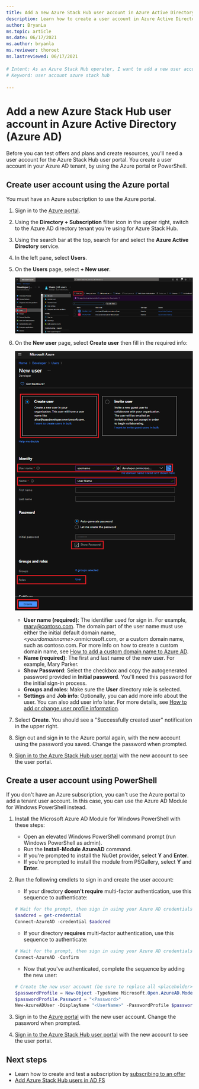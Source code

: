 ```yaml
---
title: Add a new Azure Stack Hub user account in Azure Active Directory
description: Learn how to create a user account in Azure Active Directory, so you can explore the user portal.
author: BryanLa
ms.topic: article
ms.date: 06/17/2021
ms.author: bryanla
ms.reviewer: thoroet
ms.lastreviewed: 06/17/2021

# Intent: As an Azure Stack Hub operator, I want to add a new user account in Azure Active Directory so I can explore the user portal and test offers and plans.
# Keyword: user account azure stack hub

---
```


# Add a new Azure Stack Hub user account in Azure Active Directory (Azure AD)

Before you can test offers and plans and create resources, you'll need a user account for the Azure Stack Hub user portal. You create a user account in your Azure AD tenant, by using the Azure portal or PowerShell.

## Create user account using the Azure portal

You must have an Azure subscription to use the Azure portal.

1. Sign in to the [Azure portal](https://portal.azure.com).
2. Using the **Directory + Subscription** filter icon in the upper right, switch to the Azure AD directory tenant you're using for Azure Stack Hub.
3. Using the search bar at the top, search for and select the **Azure Active Directory** service. 
4. In the left pane, select **Users**.
5. On the **Users** page, select **+ New user**.

    [![Users - Lists all existing user accounts](media/azure-stack-add-new-user-aad/new-user-all-users.png)](media/azure-stack-add-new-user-aad/new-user-all-users.png#lightbox)

6. On the **New user** page, select **Create user** then fill in the required info:

    [![Users - Add a new user account](media/azure-stack-add-new-user-aad/new-user-user.png)](media/azure-stack-add-new-user-aad/new-user-user.png#lightbox)

   - **User name (required)**: The identifier used for sign in. For example, mary@contoso.com.
       The domain part of the user name must use either the initial default domain name, <_yourdomainname_>.onmicrosoft.com, or a custom domain name, such as contoso.com. For more info on how to create a custom domain name, see [How to add a custom domain name to Azure AD](/azure/active-directory/fundamentals/add-custom-domain).
   - **Name (required)**: The first and last name of the new user. For example, Mary Parker.
   - **Show Password**: Select the checkbox and copy the autogenerated password provided in **Initial password**. You'll need this password for the initial sign-in process.
   - **Groups and roles**: Make sure the **User** directory role is selected.
   - **Settings** and **Job info**: Optionally, you can add more info about the user. You can also add user info later. For more details, see [How to add or change user profile information](/azure/active-directory/fundamentals/active-directory-users-profile-azure-portal).

7. Select **Create**. You should see a "Successfully created user" notification in the upper right.
8. Sign out and sign in to the Azure portal again, with the new account using the password you saved. Change the password when prompted.
9. [Sign in to the Azure Stack Hub user portal](../user/azure-stack-use-portal?view=azs-2102#access-the-portal) with the new account to see the user portal.

## Create a user account using PowerShell

If you don't have an Azure subscription, you can't use the Azure portal to add a tenant user account. In this case, you can use the Azure AD Module for Windows PowerShell instead.

1. Install the Microsoft Azure AD Module for Windows PowerShell with these steps:

    - Open an elevated Windows PowerShell command prompt (run Windows PowerShell as admin).
    - Run the **Install-Module AzureAD** command.
    - If you're prompted to install the NuGet provider, select **Y** and **Enter**.
    - If you're prompted to install the module from PSGallery, select **Y** and **Enter**.

2. Run the following cmdlets to sign in and create the user account:

    - If your directory **doesn't require** multi-factor authentication, use this sequence to authenticate:
    ```powershell
    # Wait for the prompt, then sign in using your Azure AD credentials
    $aadcred = get-credential
    Connect-AzureAD -credential $aadcred
    ```

    - If your directory **requires** multi-factor authentication, use this sequence to authenticate:
    ```powershell
    # Wait for the prompt, then sign in using your Azure AD credentials and MFA code
    Connect-AzureAD -Confirm
    ```

    - Now that you've authenticated, complete the sequence by adding the new user:
    ```powershell
    # Create the new user account (be sure to replace all <placeholder> values first)
    $passwordProfile = New-Object -TypeName Microsoft.Open.AzureAD.Model.PasswordProfile
    $passwordProfile.Password = "<Password>"
    New-AzureADUser -DisplayName "<UserName>" -PasswordProfile $passwordProfile -UserPrincipalName "<username>@<yourdomainname>" -AccountEnabled $true -MailNickName "<MailNickName>"
    ```

3. Sign in to the [Azure portal](https://portal.azure.com) with the new user account. Change the password when prompted.
4. [Sign in to the Azure Stack Hub user portal](../user/azure-stack-use-portal?view=azs-2102#access-the-portal) with the new account to see the user portal.

## Next steps
- Learn how to create and test a subscription by [subscribing to an offer](../user/azure-stack-subscribe-services.md)
- [Add Azure Stack Hub users in AD FS](azure-stack-add-users-adfs.md)
